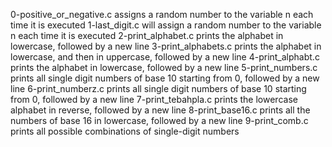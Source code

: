 0-positive_or_negative.c assigns a random number to the variable n each time it is executed
1-last_digit.c will assign a random number to the variable n each time it is executed
2-print_alphabet.c prints the alphabet in lowercase, followed by a new line
3-print_alphabets.c prints the alphabet in lowercase, and then in uppercase, followed by a new line
4-print_alphabt.c prints the alphabet in lowercase, followed by a new line
5-print_numbers.c prints all single digit numbers of base 10 starting from 0, followed by a new line
6-print_numberz.c prints all single digit numbers of base 10 starting from 0, followed by a new line
7-print_tebahpla.c prints the lowercase alphabet in reverse, followed by a new line
8-print_base16.c prints all the numbers of base 16 in lowercase, followed by a new line
9-print_comb.c prints all possible combinations of single-digit numbers
